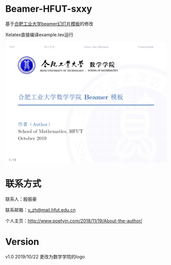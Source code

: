 # Beamer-HFUT-sxxy
基于[合肥工业大学beamer幻灯片模板](https://github.com/sxhfut/Beamer-HFUT)的修改

Xelatex直接编译example.tex运行

![image](https://github.com/LaureatePoet/Beamer-HFUT-sxxy/blob/master/images/beamer-hfut-sxxy.png)

# 联系方式
联系人：殷振豪

联系邮箱：[y_zh@mail.hfut.edu.cn](mailto:y_zh@mail.hfut.edu.cn)

个人主页：http://www.poetyin.com/2018/11/19/About-the-author/

# Version

v1.0 2019/10/22
更改为数学学院的logo